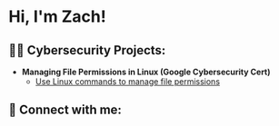 <h1>Hi, I'm Zach! </h1>

<h2>👨‍💻 Cybersecurity Projects:</h2>

- <b>Managing File Permissions in Linux (Google Cybersecurity Cert)</b>
  - [Use Linux commands to manage file permissions](https://github.com/zantig/Use-Linux-commands-to-manage-file-permissions)




<h2> 🤳 Connect with me:</h2>
